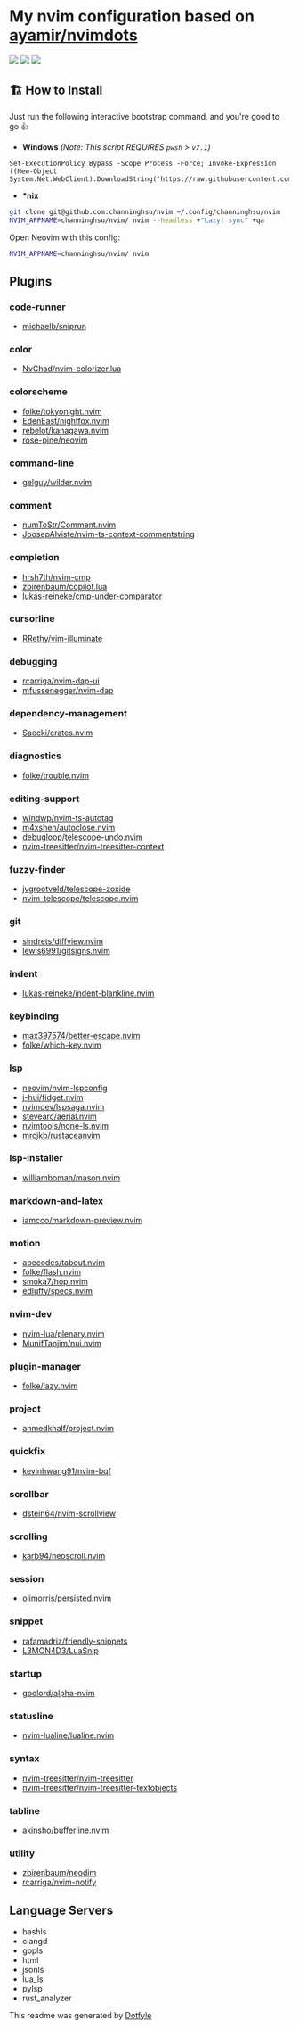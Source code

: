 # My nvim configuration based on [ayamir/nvimdots](https://github.com/ayamir/nvimdots)

<a href="https://dotfyle.com/channinghsu/nvim"><img src="https://dotfyle.com/channinghsu/nvim/badges/plugins?style=flat" /></a>
<a href="https://dotfyle.com/channinghsu/nvim"><img src="https://dotfyle.com/channinghsu/nvim/badges/leaderkey?style=flat" /></a>
<a href="https://dotfyle.com/channinghsu/nvim"><img src="https://dotfyle.com/channinghsu/nvim/badges/plugin-manager?style=flat" /></a>

## 🏗 How to Install

Just run the following interactive bootstrap command, and you're good to go 👍

- **Windows** _(Note: This script REQUIRES `pwsh` > `v7.1`)_

```pwsh
Set-ExecutionPolicy Bypass -Scope Process -Force; Invoke-Expression ((New-Object System.Net.WebClient).DownloadString('https://raw.githubusercontent.com/ayamir/nvimdots/HEAD/scripts/install.ps1'))
```

- **\*nix**

```sh
git clone git@github.com:channinghsu/nvim ~/.config/channinghsu/nvim
NVIM_APPNAME=channinghsu/nvim/ nvim --headless +"Lazy! sync" +qa
```

Open Neovim with this config:

```sh
NVIM_APPNAME=channinghsu/nvim/ nvim
```

## Plugins

### code-runner

- [michaelb/sniprun](https://dotfyle.com/plugins/michaelb/sniprun)

### color

- [NvChad/nvim-colorizer.lua](https://dotfyle.com/plugins/NvChad/nvim-colorizer.lua)

### colorscheme

- [folke/tokyonight.nvim](https://dotfyle.com/plugins/folke/tokyonight.nvim)
- [EdenEast/nightfox.nvim](https://dotfyle.com/plugins/EdenEast/nightfox.nvim)
- [rebelot/kanagawa.nvim](https://dotfyle.com/plugins/rebelot/kanagawa.nvim)
- [rose-pine/neovim](https://dotfyle.com/plugins/rose-pine/neovim)

### command-line

- [gelguy/wilder.nvim](https://dotfyle.com/plugins/gelguy/wilder.nvim)

### comment

- [numToStr/Comment.nvim](https://dotfyle.com/plugins/numToStr/Comment.nvim)
- [JoosepAlviste/nvim-ts-context-commentstring](https://dotfyle.com/plugins/JoosepAlviste/nvim-ts-context-commentstring)

### completion

- [hrsh7th/nvim-cmp](https://dotfyle.com/plugins/hrsh7th/nvim-cmp)
- [zbirenbaum/copilot.lua](https://dotfyle.com/plugins/zbirenbaum/copilot.lua)
- [lukas-reineke/cmp-under-comparator](https://dotfyle.com/plugins/lukas-reineke/cmp-under-comparator)

### cursorline

- [RRethy/vim-illuminate](https://dotfyle.com/plugins/RRethy/vim-illuminate)

### debugging

- [rcarriga/nvim-dap-ui](https://dotfyle.com/plugins/rcarriga/nvim-dap-ui)
- [mfussenegger/nvim-dap](https://dotfyle.com/plugins/mfussenegger/nvim-dap)

### dependency-management

- [Saecki/crates.nvim](https://dotfyle.com/plugins/Saecki/crates.nvim)

### diagnostics

- [folke/trouble.nvim](https://dotfyle.com/plugins/folke/trouble.nvim)

### editing-support

- [windwp/nvim-ts-autotag](https://dotfyle.com/plugins/windwp/nvim-ts-autotag)
- [m4xshen/autoclose.nvim](https://dotfyle.com/plugins/m4xshen/autoclose.nvim)
- [debugloop/telescope-undo.nvim](https://dotfyle.com/plugins/debugloop/telescope-undo.nvim)
- [nvim-treesitter/nvim-treesitter-context](https://dotfyle.com/plugins/nvim-treesitter/nvim-treesitter-context)

### fuzzy-finder

- [jvgrootveld/telescope-zoxide](https://dotfyle.com/plugins/jvgrootveld/telescope-zoxide)
- [nvim-telescope/telescope.nvim](https://dotfyle.com/plugins/nvim-telescope/telescope.nvim)

### git

- [sindrets/diffview.nvim](https://dotfyle.com/plugins/sindrets/diffview.nvim)
- [lewis6991/gitsigns.nvim](https://dotfyle.com/plugins/lewis6991/gitsigns.nvim)

### indent

- [lukas-reineke/indent-blankline.nvim](https://dotfyle.com/plugins/lukas-reineke/indent-blankline.nvim)

### keybinding

- [max397574/better-escape.nvim](https://dotfyle.com/plugins/max397574/better-escape.nvim)
- [folke/which-key.nvim](https://dotfyle.com/plugins/folke/which-key.nvim)

### lsp

- [neovim/nvim-lspconfig](https://dotfyle.com/plugins/neovim/nvim-lspconfig)
- [j-hui/fidget.nvim](https://dotfyle.com/plugins/j-hui/fidget.nvim)
- [nvimdev/lspsaga.nvim](https://dotfyle.com/plugins/nvimdev/lspsaga.nvim)
- [stevearc/aerial.nvim](https://dotfyle.com/plugins/stevearc/aerial.nvim)
- [nvimtools/none-ls.nvim](https://dotfyle.com/plugins/nvimtools/none-ls.nvim)
- [mrcjkb/rustaceanvim](https://dotfyle.com/plugins/mrcjkb/rustaceanvim)

### lsp-installer

- [williamboman/mason.nvim](https://dotfyle.com/plugins/williamboman/mason.nvim)

### markdown-and-latex

- [iamcco/markdown-preview.nvim](https://dotfyle.com/plugins/iamcco/markdown-preview.nvim)

### motion

- [abecodes/tabout.nvim](https://dotfyle.com/plugins/abecodes/tabout.nvim)
- [folke/flash.nvim](https://dotfyle.com/plugins/folke/flash.nvim)
- [smoka7/hop.nvim](https://dotfyle.com/plugins/smoka7/hop.nvim)
- [edluffy/specs.nvim](https://dotfyle.com/plugins/edluffy/specs.nvim)

### nvim-dev

- [nvim-lua/plenary.nvim](https://dotfyle.com/plugins/nvim-lua/plenary.nvim)
- [MunifTanjim/nui.nvim](https://dotfyle.com/plugins/MunifTanjim/nui.nvim)

### plugin-manager

- [folke/lazy.nvim](https://dotfyle.com/plugins/folke/lazy.nvim)

### project

- [ahmedkhalf/project.nvim](https://dotfyle.com/plugins/ahmedkhalf/project.nvim)

### quickfix

- [kevinhwang91/nvim-bqf](https://dotfyle.com/plugins/kevinhwang91/nvim-bqf)

### scrollbar

- [dstein64/nvim-scrollview](https://dotfyle.com/plugins/dstein64/nvim-scrollview)

### scrolling

- [karb94/neoscroll.nvim](https://dotfyle.com/plugins/karb94/neoscroll.nvim)

### session

- [olimorris/persisted.nvim](https://dotfyle.com/plugins/olimorris/persisted.nvim)

### snippet

- [rafamadriz/friendly-snippets](https://dotfyle.com/plugins/rafamadriz/friendly-snippets)
- [L3MON4D3/LuaSnip](https://dotfyle.com/plugins/L3MON4D3/LuaSnip)

### startup

- [goolord/alpha-nvim](https://dotfyle.com/plugins/goolord/alpha-nvim)

### statusline

- [nvim-lualine/lualine.nvim](https://dotfyle.com/plugins/nvim-lualine/lualine.nvim)

### syntax

- [nvim-treesitter/nvim-treesitter](https://dotfyle.com/plugins/nvim-treesitter/nvim-treesitter)
- [nvim-treesitter/nvim-treesitter-textobjects](https://dotfyle.com/plugins/nvim-treesitter/nvim-treesitter-textobjects)

### tabline

- [akinsho/bufferline.nvim](https://dotfyle.com/plugins/akinsho/bufferline.nvim)

### utility

- [zbirenbaum/neodim](https://dotfyle.com/plugins/zbirenbaum/neodim)
- [rcarriga/nvim-notify](https://dotfyle.com/plugins/rcarriga/nvim-notify)

## Language Servers

- bashls
- clangd
- gopls
- html
- jsonls
- lua_ls
- pylsp
- rust_analyzer

This readme was generated by [Dotfyle](https://dotfyle.com)
